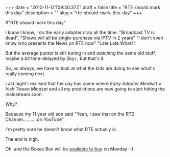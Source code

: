 +++
date = "2010-11-12T09:50:37Z"
draft = false
title = "RTE should mark this day"
description = ""
slug = "rte-should-mark-this-day"
+++

#"RTE should mark this day"


 I know I know, I do the early adopter crap all the time. &quot;Broadcast TV is dead&quot;, &quot;Shows will all be single-purchase via IPTV in 2 years&quot; &quot;I don&#39;t even know who presents the News on RTE now&quot; &quot;Late Late What?&quot;.<p /><div>But the average punter is still tuning in and watching the same old stuff, maybe a bit time-delayed by Sky+, but that&#39;s it.</div><p /><div>So, as always, we have to look at what the kids are doing to see what&#39;s really coming next.</div> <p /><div>Last night I realised that the day has come where <i>Early Adopter Mindset = Irish Tween Mindset</i> and all my predictions are now going to start hitting the mainstream soon.</div><p /><div> Why?</div><p /><div>Because my 11 year old son said &quot;Yeah, I saw that on the RTE Channel...........on YouTube&quot;.</div><p /><div>I&#39;m pretty sure he doesn&#39;t know what RTE actually is.</div> <p /><div>The end is nigh.</div><p /><div>Oh, and the Boxee Box will be <a href="http://www.amazon.co.uk/D-Link-Boxee-Digital-Media-Player/dp/B0043EV3MS/">available to buy</a> on Monday :-)</div>
 